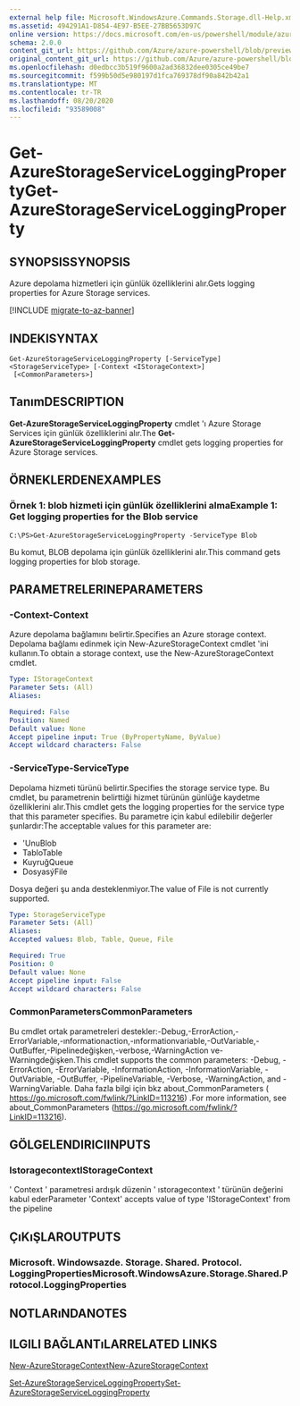```yaml
---
external help file: Microsoft.WindowsAzure.Commands.Storage.dll-Help.xml
ms.assetid: 494291A1-D854-4E97-B5EE-27BB5653D97C
online version: https://docs.microsoft.com/en-us/powershell/module/azure.storage/get-azurestorageserviceloggingproperty
schema: 2.0.0
content_git_url: https://github.com/Azure/azure-powershell/blob/preview/src/Storage/Commands.Storage/help/Get-AzureStorageServiceLoggingProperty.md
original_content_git_url: https://github.com/Azure/azure-powershell/blob/preview/src/Storage/Commands.Storage/help/Get-AzureStorageServiceLoggingProperty.md
ms.openlocfilehash: d0edbcc3b519f9600a2ad36832dee0305ce49be7
ms.sourcegitcommit: f599b50d5e980197d1fca769378df90a842b42a1
ms.translationtype: MT
ms.contentlocale: tr-TR
ms.lasthandoff: 08/20/2020
ms.locfileid: "93589008"
---
```

# <span data-ttu-id="d4155-101">Get-AzureStorageServiceLoggingProperty</span><span class="sxs-lookup"><span data-stu-id="d4155-101">Get-AzureStorageServiceLoggingProperty</span></span>

## <span data-ttu-id="d4155-102">SYNOPSIS</span><span class="sxs-lookup"><span data-stu-id="d4155-102">SYNOPSIS</span></span>
<span data-ttu-id="d4155-103">Azure depolama hizmetleri için günlük özelliklerini alır.</span><span class="sxs-lookup"><span data-stu-id="d4155-103">Gets logging properties for Azure Storage services.</span></span>

[!INCLUDE [migrate-to-az-banner](../../includes/migrate-to-az-banner.md)]

## <span data-ttu-id="d4155-104">INDEKI</span><span class="sxs-lookup"><span data-stu-id="d4155-104">SYNTAX</span></span>

```
Get-AzureStorageServiceLoggingProperty [-ServiceType] <StorageServiceType> [-Context <IStorageContext>]
 [<CommonParameters>]
```

## <span data-ttu-id="d4155-105">Tanım</span><span class="sxs-lookup"><span data-stu-id="d4155-105">DESCRIPTION</span></span>
<span data-ttu-id="d4155-106">**Get-AzureStorageServiceLoggingProperty** cmdlet 'ı Azure Storage Services için günlük özelliklerini alır.</span><span class="sxs-lookup"><span data-stu-id="d4155-106">The **Get-AzureStorageServiceLoggingProperty** cmdlet gets logging properties for Azure Storage services.</span></span>

## <span data-ttu-id="d4155-107">ÖRNEKLERDEN</span><span class="sxs-lookup"><span data-stu-id="d4155-107">EXAMPLES</span></span>

### <span data-ttu-id="d4155-108">Örnek 1: blob hizmeti için günlük özelliklerini alma</span><span class="sxs-lookup"><span data-stu-id="d4155-108">Example 1: Get logging properties for the Blob service</span></span>
```
C:\PS>Get-AzureStorageServiceLoggingProperty -ServiceType Blob
```

<span data-ttu-id="d4155-109">Bu komut, BLOB depolama için günlük özelliklerini alır.</span><span class="sxs-lookup"><span data-stu-id="d4155-109">This command gets logging properties for blob storage.</span></span>

## <span data-ttu-id="d4155-110">PARAMETRELERINE</span><span class="sxs-lookup"><span data-stu-id="d4155-110">PARAMETERS</span></span>

### <span data-ttu-id="d4155-111">-Context</span><span class="sxs-lookup"><span data-stu-id="d4155-111">-Context</span></span>
<span data-ttu-id="d4155-112">Azure depolama bağlamını belirtir.</span><span class="sxs-lookup"><span data-stu-id="d4155-112">Specifies an Azure storage context.</span></span>
<span data-ttu-id="d4155-113">Depolama bağlamı edinmek için New-AzureStorageContext cmdlet 'ini kullanın.</span><span class="sxs-lookup"><span data-stu-id="d4155-113">To obtain a storage context, use the New-AzureStorageContext cmdlet.</span></span>

```yaml
Type: IStorageContext
Parameter Sets: (All)
Aliases: 

Required: False
Position: Named
Default value: None
Accept pipeline input: True (ByPropertyName, ByValue)
Accept wildcard characters: False
```

### <span data-ttu-id="d4155-114">-ServiceType</span><span class="sxs-lookup"><span data-stu-id="d4155-114">-ServiceType</span></span>
<span data-ttu-id="d4155-115">Depolama hizmeti türünü belirtir.</span><span class="sxs-lookup"><span data-stu-id="d4155-115">Specifies the storage service type.</span></span>
<span data-ttu-id="d4155-116">Bu cmdlet, bu parametrenin belirttiği hizmet türünün günlüğe kaydetme özelliklerini alır.</span><span class="sxs-lookup"><span data-stu-id="d4155-116">This cmdlet gets the logging properties for the service type that this parameter specifies.</span></span>
<span data-ttu-id="d4155-117">Bu parametre için kabul edilebilir değerler şunlardır:</span><span class="sxs-lookup"><span data-stu-id="d4155-117">The acceptable values for this parameter are:</span></span>

- <span data-ttu-id="d4155-118">'Unu</span><span class="sxs-lookup"><span data-stu-id="d4155-118">Blob</span></span> 
- <span data-ttu-id="d4155-119">Tablo</span><span class="sxs-lookup"><span data-stu-id="d4155-119">Table</span></span>
- <span data-ttu-id="d4155-120">Kuyruğ</span><span class="sxs-lookup"><span data-stu-id="d4155-120">Queue</span></span>
- <span data-ttu-id="d4155-121">Dosyasý</span><span class="sxs-lookup"><span data-stu-id="d4155-121">File</span></span>

<span data-ttu-id="d4155-122">Dosya değeri şu anda desteklenmiyor.</span><span class="sxs-lookup"><span data-stu-id="d4155-122">The value of File is not currently supported.</span></span>

```yaml
Type: StorageServiceType
Parameter Sets: (All)
Aliases: 
Accepted values: Blob, Table, Queue, File

Required: True
Position: 0
Default value: None
Accept pipeline input: False
Accept wildcard characters: False
```

### <span data-ttu-id="d4155-123">CommonParameters</span><span class="sxs-lookup"><span data-stu-id="d4155-123">CommonParameters</span></span>
<span data-ttu-id="d4155-124">Bu cmdlet ortak parametreleri destekler:-Debug,-ErrorAction,-ErrorVariable,-ınformationaction,-ınformationvariable,-OutVariable,-OutBuffer,-Pipelinedeğişken,-verbose,-WarningAction ve-Warningdeğişken.</span><span class="sxs-lookup"><span data-stu-id="d4155-124">This cmdlet supports the common parameters: -Debug, -ErrorAction, -ErrorVariable, -InformationAction, -InformationVariable, -OutVariable, -OutBuffer, -PipelineVariable, -Verbose, -WarningAction, and -WarningVariable.</span></span> <span data-ttu-id="d4155-125">Daha fazla bilgi için bkz about_CommonParameters ( https://go.microsoft.com/fwlink/?LinkID=113216) .</span><span class="sxs-lookup"><span data-stu-id="d4155-125">For more information, see about_CommonParameters (https://go.microsoft.com/fwlink/?LinkID=113216).</span></span>

## <span data-ttu-id="d4155-126">GÖLGELENDIRICI</span><span class="sxs-lookup"><span data-stu-id="d4155-126">INPUTS</span></span>

### <span data-ttu-id="d4155-127">Istoragecontext</span><span class="sxs-lookup"><span data-stu-id="d4155-127">IStorageContext</span></span>

<span data-ttu-id="d4155-128">' Context ' parametresi ardışık düzenin ' ıstoragecontext ' türünün değerini kabul eder</span><span class="sxs-lookup"><span data-stu-id="d4155-128">Parameter 'Context' accepts value of type 'IStorageContext' from the pipeline</span></span>

## <span data-ttu-id="d4155-129">ÇıKıŞLAR</span><span class="sxs-lookup"><span data-stu-id="d4155-129">OUTPUTS</span></span>

### <span data-ttu-id="d4155-130">Microsoft. Windowsazde. Storage. Shared. Protocol. LoggingProperties</span><span class="sxs-lookup"><span data-stu-id="d4155-130">Microsoft.WindowsAzure.Storage.Shared.Protocol.LoggingProperties</span></span>

## <span data-ttu-id="d4155-131">NOTLARıNDA</span><span class="sxs-lookup"><span data-stu-id="d4155-131">NOTES</span></span>

## <span data-ttu-id="d4155-132">ILGILI BAĞLANTıLAR</span><span class="sxs-lookup"><span data-stu-id="d4155-132">RELATED LINKS</span></span>

[<span data-ttu-id="d4155-133">New-AzureStorageContext</span><span class="sxs-lookup"><span data-stu-id="d4155-133">New-AzureStorageContext</span></span>](./New-AzureStorageContext.md)

[<span data-ttu-id="d4155-134">Set-AzureStorageServiceLoggingProperty</span><span class="sxs-lookup"><span data-stu-id="d4155-134">Set-AzureStorageServiceLoggingProperty</span></span>](./Set-AzureStorageServiceLoggingProperty.md)


